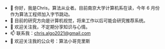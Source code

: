 - 👋 你好，我是Chris，算法从业者。目前南京大学计算机系在读，今年 6 月份作为算法工程师加入字节跳动。
- 👀 目前的研究方向是计算机视觉，将来工作以后可能会研究推荐系统。
- 🌱 欢迎关注我，不定期分享知识与心情。
- 📫 联系我：chris.algo2021@gmail.com
- 💞️ 欢迎关注我的公众号：算法小哥克里斯

<!---
chris-algo/chris-algo is a ✨ special ✨ repository because its `README.md` (this file) appears on your GitHub profile.
You can click the Preview link to take a look at your changes.
--->
